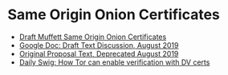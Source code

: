 # Same Origin Onion Certificates

* [Draft Muffett Same Origin Onion Certificates](draft-muffett-same-origin-onion-certificates.md)
* [Google Doc: Draft Text Discussion, August 2019](https://docs.google.com/document/d/1xE5eaDMiOKphDxijK9tfIWHUB-h-fTG8tb3laofXLSc/edit?usp=sharing)
* [Original Proposal Text, Deprecated August 2019](readme-original.md)
* [Daily Swig: How Tor can enable verification with DV certs](https://portswigger.net/daily-swig/how-tor-can-enable-verification-with-dv-certs)
